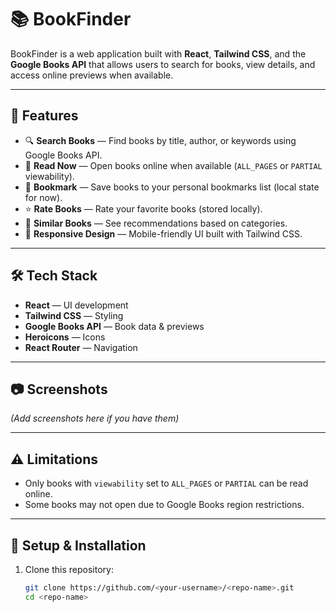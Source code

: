 # 📚 BookFinder

BookFinder is a web application built with **React**, **Tailwind CSS**, and the **Google Books API** that allows users to search for books, view details, and access online previews when available.

---

## 🚀 Features

- 🔍 **Search Books** — Find books by title, author, or keywords using Google Books API.
- 📖 **Read Now** — Open books online when available (`ALL_PAGES` or `PARTIAL` viewability).
- 💾 **Bookmark** — Save books to your personal bookmarks list (local state for now).
- ⭐ **Rate Books** — Rate your favorite books (stored locally).
- 📂 **Similar Books** — See recommendations based on categories.
- 📱 **Responsive Design** — Mobile-friendly UI built with Tailwind CSS.

---

## 🛠 Tech Stack

- **React** — UI development
- **Tailwind CSS** — Styling
- **Google Books API** — Book data & previews
- **Heroicons** — Icons
- **React Router** — Navigation

---

## 📷 Screenshots

_(Add screenshots here if you have them)_

---

## ⚠ Limitations

- Only books with `viewability` set to `ALL_PAGES` or `PARTIAL` can be read online.
- Some books may not open due to Google Books region restrictions.

---

## 🔧 Setup & Installation

1. Clone this repository:
   ```bash
   git clone https://github.com/<your-username>/<repo-name>.git
   cd <repo-name>
   ```
